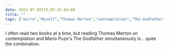 ---date: 2022-07-05T15:07:55-04:00title: ""tags: ["micro","Myself","Thomas Merton","contemplation","The Godfather"]---I often read two books at a time, but reading Thomas Merton on contemplation and Mario Puzo's The Godfather simultaneously is... quite the combination.